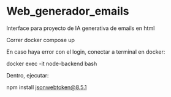 # Web_generador_emails
Interface para proyecto de IA generativa de emails en html

Correr docker compose up

En caso haya error con el login, conectar a terminal en docker:

docker exec -it node-backend bash

Dentro, ejecutar:

npm install jsonwebtoken@8.5.1
